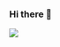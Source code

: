 ### Hi there 👋

<!--[![EnterNickname's GitHub stats](https://github-readme-stats.vercel.app/api?username=Enter-Nickname&show_icons=true&theme=dark)](https://github.com/Enter-Nickname)-->
<a href="https://github.com/Enter-Nickname"><img src="https://github-readme-stats.vercel.app/api?username=Enter-Nickname&show_icons=true&theme=dark"/></a>

<!--
**Enter-Nickname/Enter-Nickname** is a ✨ _special_ ✨ repository because its `README.md` (this file) appears on your GitHub profile.

Here are some ideas to get you started:

- 🔭 I’m currently working on ...
- 🌱 I’m currently learning ...
- 👯 I’m looking to collaborate on ...
- 🤔 I’m looking for help with ...
- 💬 Ask me about ...
- 📫 How to reach me: ...
- 😄 Pronouns: ...
- ⚡ Fun fact: ...
-->
